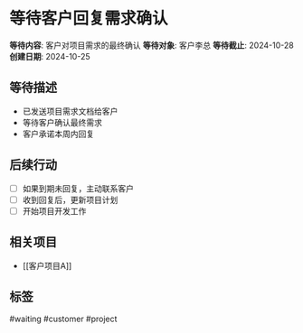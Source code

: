 # 等待客户回复需求确认

**等待内容**: 客户对项目需求的最终确认
**等待对象**: 客户李总
**等待截止**: 2024-10-28
**创建日期**: 2024-10-25

## 等待描述
- 已发送项目需求文档给客户
- 等待客户确认最终需求
- 客户承诺本周内回复

## 后续行动
- [ ] 如果到期未回复，主动联系客户
- [ ] 收到回复后，更新项目计划
- [ ] 开始项目开发工作

## 相关项目
- [[客户项目A]]

## 标签
#waiting #customer #project
